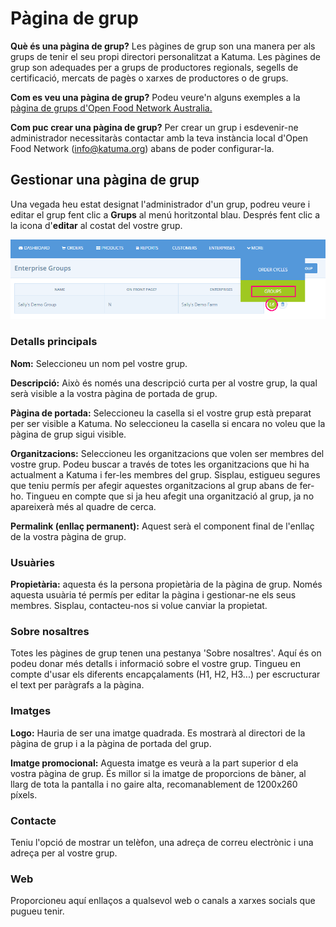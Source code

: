 # Pàgina de grup

**Què és una pàgina de grup?** Les pàgines de grup son una manera per als grups de tenir el seu propi directori personalitzat a Katuma. Les pàgines de grup son adequades per a grups de productores regionals, segells de certificació, mercats de pagès o xarxes de productores o de grups.  

**Com es veu una pàgina de grup?** Podeu veure'n alguns exemples a la [pàgina de grups d'Open Food Network Australia. ](https://openfoodnetwork.org.au/groups)

**Com puc crear una pàgina de grup?** Per crear un grup i esdevenir-ne administrador necessitaràs contactar amb la teva instància local d'Open Food Network \(info@katuma.org\) abans de poder configurar-la.

## Gestionar una pàgina de grup

Una vegada heu estat designat l'administrador d'un grup, podreu veure i editar el grup fent clic a **Grups** al menú horitzontal blau. Després fent clic a la icona d'**editar** al costat del vostre grup. 

![](../../.gitbook/assets/imatge%20%2841%29.png)

### **Detalls principals**

**Nom:** Seleccioneu un nom pel vostre grup. 

**Descripció:** Això és només una descripció curta per al vostre grup, la qual serà visible a la vostra pàgina de portada de grup. 

**Pàgina de portada:** Seleccioneu la casella si el vostre grup està preparat per ser visible a Katuma. No seleccioneu la casella si encara no voleu que la pàgina de grup sigui visible.

**Organitzacions:** Seleccioneu les organitzacions que volen ser membres del vostre grup. Podeu buscar a través de totes les organitzacions que hi ha actualment a Katuma i fer-les membres del grup. Sisplau, estigueu segures que teniu permís per afegir aquestes organitzacions al grup abans de fer-ho. Tingueu en compte que si ja heu afegit una organització al grup, ja no apareixerà més al quadre de cerca.

**Permalink \(enllaç permanent\):** Aquest serà el component final de l'enllaç de la vostra pàgina de grup.

### Usuàries

**Propietària:** aquesta és la persona propietària de la pàgina de grup. Només aquesta usuària té permís per editar la pàgina i gestionar-ne els seus membres. Sisplau, contacteu-nos si volue canviar la propietat.

### Sobre nosaltres

Totes les pàgines de grup tenen una pestanya 'Sobre nosaltres'. Aquí és on podeu donar més detalls i informació sobre el vostre grup. Tingueu en compte d'usar els diferents encapçalaments \(H1, H2, H3...\) per escructurar el text per paràgrafs a la pàgina.

### Imatges

**Logo:** Hauria de ser una imatge quadrada. Es mostrarà al directori de la pàgina de grup i a la pàgina de portada del grup.

**Imatge promocional:** Aquesta imatge es veurà a la part superior d ela vostra pàgina de grup. És millor si la imatge de proporcions de bàner, al llarg de tota la pantalla i no gaire alta, recomanablement de 1200x260 píxels.

### Contacte

Teniu l'opció de mostrar un telèfon, una adreça de correu electrònic i una adreça per al vostre grup. 

### Web

Proporcioneu aquí enllaços a qualsevol web o canals a xarxes socials que pugueu tenir. 





